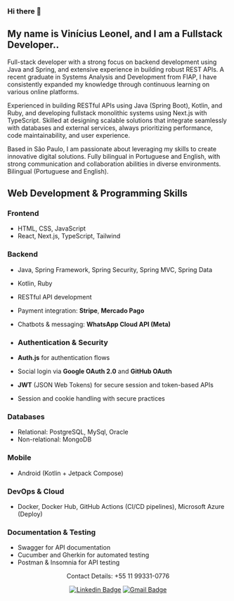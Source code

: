 ### Hi there 👋

## My name is Vinícius Leonel, and I am a Fullstack Developer.. 

Full-stack developer with a strong focus on backend development using Java and Spring, and extensive experience in building robust REST APIs. A recent graduate in Systems Analysis and Development from FIAP, I have consistently expanded my knowledge through continuous learning on various online platforms.

Experienced in building RESTful APIs using Java (Spring Boot), Kotlin, and Ruby, and developing fullstack monolithic systems using Next.js with TypeScript. Skilled at designing scalable solutions that integrate seamlessly with databases and external services, always prioritizing performance, code maintainability, and user experience.

Based in São Paulo, I am passionate about leveraging my skills to create innovative digital solutions. Fully bilingual in Portuguese and English, with strong communication and collaboration abilities in diverse environments.
Bilingual (Portuguese and English).  

## Web Development & Programming Skills  

### Frontend  
- HTML, CSS, JavaScript  
- React, Next.js, TypeScript, Tailwind  

### Backend  
- Java, Spring Framework, Spring Security, Spring MVC, Spring Data
- Kotlin, Ruby
- RESTful API development
- Payment integration: **Stripe**, **Mercado Pago**
- Chatbots & messaging: **WhatsApp Cloud API (Meta)**

- ### Authentication & Security  
- **Auth.js** for authentication flows  
- Social login via **Google OAuth 2.0** and **GitHub OAuth**  
- **JWT** (JSON Web Tokens) for secure session and token-based APIs  
- Session and cookie handling with secure practices

### Databases  
- Relational: PostgreSQL, MySql, Oracle
- Non-relational: MongoDB  

### Mobile  
- Android (Kotlin + Jetpack Compose)  

### DevOps & Cloud  
- Docker, Docker Hub, GitHub Actions (CI/CD pipelines), Microsoft Azure (Deploy)

### Documentation & Testing  
- Swagger for API documentation  
- Cucumber and Gherkin for automated testing
- Postman & Insomnia for API testing 

<!-- <p align="center">
  <img align="center" src="https://github-readme-stats.vercel.app/api/top-langs/?username=viniciusleonel&layout=compact&theme=radical"> 
</p> -->

<!-- LinkedIn: https://www.linkedin.com/in/viniciuslps/ -->

 <p align="center">
  Contact Details: +55 11 99331-0776 
</p> 
<p align="center">
   <a href="https://www.linkedin.com/in/viniciusleonel-dev/" target="blank"><img alt="Linkedin Badge" src="https://img.shields.io/badge/-VINICIUSLPS%20-00BFFF?style=for-the-badge&logo=Linkedin&logoColor=white&link=https://www.linkedin.com/in/viniciuslps/"/></a>  
<!--   <a href="https://viniciusleonel.dev.br" target="blank">
    <img alt="WebSite Badge" src="https://img.shields.io/badge/website-071952?style=for-the-badge&logo=About&logoColor=white"/>
  </a>  -->
  <a href="mailto:viniciuslps.cms@gmail.com" target="blank">
    <img alt="Gmail Badge" src="https://img.shields.io/badge/-viniciuslps.cms@gmail.com-DC143C?style=for-the-badge&logo=Gmail&logoColor=white&link=mailto:viniciuslps.cms@gmail.com"/>
  </a>
  
</p>

<!--<p align="center">
  <img align="center" src="https://github-readme-stats.vercel.app/api?username=viniciusleonel&show_icons=true&theme=radical"> 
</p> -->

<!--outro tema favorito = tokyonight -->

